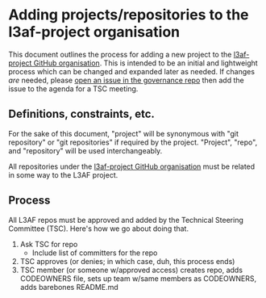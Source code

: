 # Adding projects/repositories to the l3af-project organisation

This document outlines the process for adding a new project to the [l3af-project GitHub organisation](https://github.com/l3af-project). This is intended to be an initial and lightweight process which can be changed and expanded later as needed. If changes _are_ needed, please [open an issue in the governance repo](https://github.com/l3af-project/governance/issues/new) then add the issue to the agenda for a TSC meeting.

## Definitions, constraints, etc.

For the sake of this document, "project" will be synonymous with "git repository" or "git repositories" if required by the project. "Project", "repo", and "repository" will be used interchangeably.

All repositories under the [l3af-project GitHub organisation](https://github.com/l3af-project) must be related in some way to the L3AF project.

## Process

All L3AF repos must be approved and added by the Technical Steering Committee (TSC). Here's how we go about doing that.

1. Ask TSC for repo
    * Include list of committers for the repo
1. TSC approves (or denies; in which case, duh, this process ends)
1. TSC member (or someone w/approved access) creates repo, adds CODEOWNERS file, sets up team w/same members as CODEOWNERS, adds barebones README.md
